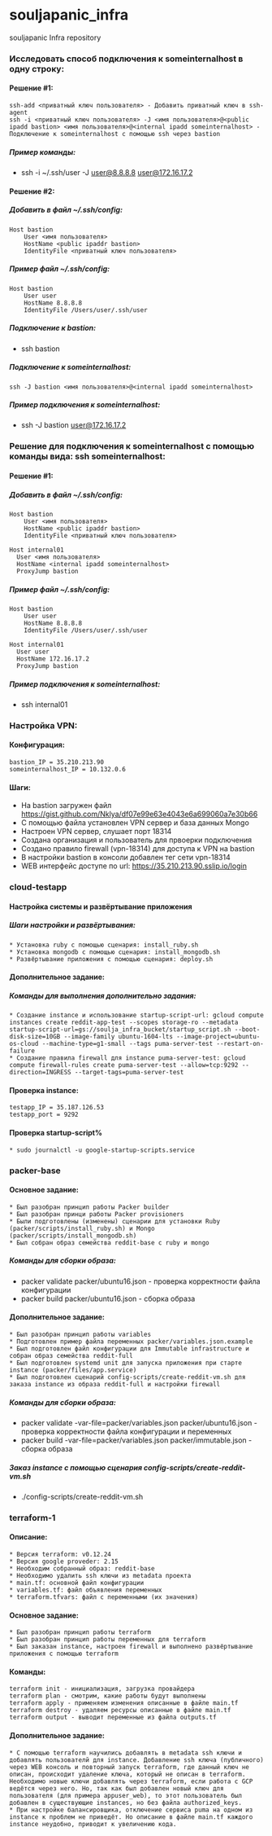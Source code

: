 # souljapanic_infra
souljapanic Infra repository

### Исследовать способ подключения к someinternalhost в одну строку:

#### Решение \#1:

```
ssh-add <приватный ключ пользователя> - Добавить приватный ключ в ssh-agent
ssh -i <приватный ключ пользователя> -J <имя пользователя>@<public ipadd bastion> <имя пользователя>@<internal ipadd someinternalhost> - Подключение к someinternalhost с помощью ssh через bastion
```

##### Пример команды:

* ssh -i ~/.ssh/user -J user@8.8.8.8 user@172.16.17.2

#### Решение \#2:

##### Добавить в файл ~/.ssh/config:

```
Host bastion
    User <имя пользователя>
    HostName <public ipaddr bastion>
    IdentityFile <приватный ключ пользователя>
```

##### Пример файл ~/.ssh/config:

```
Host bastion
    User user
    HostName 8.8.8.8
    IdentityFile /Users/user/.ssh/user
```

##### Подключение к bastion:

* ssh bastion

##### Подключение к someinternalhost:

```
ssh -J bastion <имя пользователя>@<internal ipadd someinternalhost>
```

##### Пример подключения к someinternalhost:

* ssh -J bastion user@172.16.17.2

### Решение для подключения к someinternalhost с помощью команды вида: ssh someinternalhost:

#### Решение \#1:

##### Добавить в файл ~/.ssh/config:

```
Host bastion
    User <имя пользователя>
    HostName <public ipaddr bastion>
    IdentityFile <приватный ключ пользователя>

Host internal01
  User <имя пользователя>
  HostName <internal ipadd someinternalhost>
  ProxyJump bastion
```

##### Пример файл ~/.ssh/config:

```
Host bastion
    User user
    HostName 8.8.8.8
    IdentityFile /Users/user/.ssh/user

Host internal01
  User user
  HostName 172.16.17.2
  ProxyJump bastion
```

##### Пример подключения к someinternalhost:

* ssh internal01

### Настройка VPN:

#### Конфигурация:

```
bastion_IP = 35.210.213.90
someinternalhost_IP = 10.132.0.6
```

#### Шаги:

* На bastion загружен файл https://gist.github.com/Nklya/df07e99e63e4043e6a699060a7e30b66
* С помощью файла установлен VPN сервер и база данных Mongo
* Настроен VPN сервер, слушает порт 18314
* Создана организация и пользователь для првоерки подключения
* Создано правило firewall (vpn-18314) для доступа к VPN на bastion
* В настройки bastion в консоли добавлен тег сети vpn-18314
* WEB интерфейс доступе по url: https://35.210.213.90.sslip.io/login


### cloud-testapp

#### Настройка системы и развёртывание приложения

##### Шаги настройки и развёртывания:

```
* Установка ruby с помощью сценария: install_ruby.sh
* Установка mongodb с помощью сценария: install_mongodb.sh
* Развёртывание приложения с помощью сценария: deploy.sh
```

#### Дополнительное задание:

##### Команды для выполнения дополнительно задания:

```
* Создание instance и использование startup-script-url: gcloud compute instances create reddit-app-test --scopes storage-ro --metadata startup-script-url=gs://soulja_infra_bucket/startup_script.sh --boot-disk-size=10GB --image-family ubuntu-1604-lts --image-project=ubuntu-os-cloud --machine-type=g1-small --tags puma-server-test --restart-on-failure
* Создание правила firewall для instance puma-server-test: gcloud compute firewall-rules create puma-server-test --allow=tcp:9292 --direction=INGRESS --target-tags=puma-server-test
```

#### Проверка instance:

```
testapp_IP = 35.187.126.53
testapp_port = 9292
```

#### Проверка startup-script%

```
* sudo journalctl -u google-startup-scripts.service
```

### packer-base

#### Основное задание:

```
* Был разобран принцип работы Packer builder
* Был разобран принци работы Packer provisioners
* Были подготовлены (изменены) сценарии для установки Ruby (packer/scripts/install_ruby.sh) и Mongo (packer/scripts/install_mongodb.sh)
* Был собран образ семейства reddit-base с ruby и mongo
```

##### Команды для сборки образа:

* packer validate packer/ubuntu16.json - проверка корректности файла конфигурации
* packer build packer/ubuntu16.json - сборка образа

#### Дополнительное задание:

```
* Был разобран принцип работы variables
* Подготовлен пример файла переменных packer/variables.json.example
* Был подготовлен файл конфигурации для Immutable infrastructure и собран образ семейства reddit-full
* Был подготовлен systemd unit для запуска приложения при старте instance (packer/files/app.service)
* Был подготовлен сценарий config-scripts/create-reddit-vm.sh для заказа instance из образа reddit-full и настройки firewall
```

##### Команды для сборки образа:

* packer validate -var-file=packer/variables.json packer/ubuntu16.json - проверка корректности файла конфигурации и переменных
* packer build -var-file=packer/variables.json packer/immutable.json - сборка образа

##### Заказ instance с помощью сценария config-scripts/create-reddit-vm.sh

* ./config-scripts/create-reddit-vm.sh

### terraform-1

#### Описание:

```
* Версия terraform: v0.12.24
* Версия google proveder: 2.15
* Необходим собранный образ: reddit-base
* Необходимо удалить ssh ключи из metadata проекта
* main.tf: основной файл конфигурации
* variables.tf: файл объявления переменных
* terraform.tfvars: файл с переменными (их значения)
```

#### Основное задание:

```
* Был разобран принцип работы terraform
* Был разобран принцип работы переменных для terraform
* Был заказан instance, настроен firewall и выполнено развёртывание приложения с помощью terraform
```

#### Команды:

```
terraform init - инициализация, загрузка провайдера
terraform plan - смотрим, какие работы будут выполнены
terraform apply - применяем изменения описанные в файле main.tf
terraform destroy - удаляем ресурсы описанные в файле main.tf
terraform output - выводит переменные из файла outputs.tf
```

#### Дополнительное задание:

```
* С помощью terraform научились добавлять в metadata ssh ключи и добавлять пользователй для instance. Добавление ssh ключа (публичного) через WEB консоль и повторный запуск terraform, где данный ключ не описан, происходит удаление ключа, который не описан в terraform. Необходимо новые ключи добавлять через terraform, если работа с GCP ведётся через него. Но, так как был добавлен новый ключ для пользователя (для примера appuser_web), то этот пользователь был добавлен в существующие instances, но без файла authorized_keys.
* При настройке балансировщика, отключение сервиса puma на одном из instance к проблем не приведёт. Но описание в файле main.tf каждого instance неудобно, приводит к увеличению кода.
```
